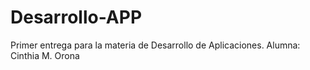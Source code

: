 # Desarrollo-APP
Primer entrega para la materia de Desarrollo de Aplicaciones. Alumna: Cinthia M. Orona
